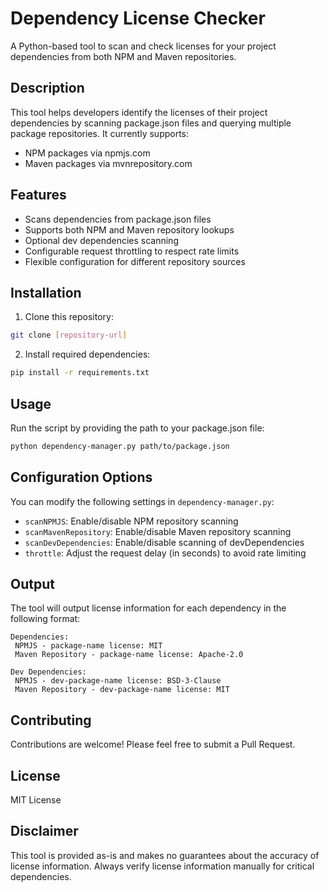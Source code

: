 # Dependency License Checker

A Python-based tool to scan and check licenses for your project dependencies from both NPM and Maven repositories.

## Description

This tool helps developers identify the licenses of their project dependencies by scanning package.json files and querying multiple package repositories. It currently supports:

- NPM packages via npmjs.com
- Maven packages via mvnrepository.com

## Features

- Scans dependencies from package.json files
- Supports both NPM and Maven repository lookups
- Optional dev dependencies scanning
- Configurable request throttling to respect rate limits
- Flexible configuration for different repository sources

## Installation

1. Clone this repository:

```bash
git clone [repository-url]
```

2. Install required dependencies:

```bash
pip install -r requirements.txt
```

## Usage

Run the script by providing the path to your package.json file:

```bash
python dependency-manager.py path/to/package.json
```

## Configuration Options

You can modify the following settings in `dependency-manager.py`:

- `scanNPMJS`: Enable/disable NPM repository scanning
- `scanMavenRepository`: Enable/disable Maven repository scanning
- `scanDevDependencies`: Enable/disable scanning of devDependencies
- `throttle`: Adjust the request delay (in seconds) to avoid rate limiting

## Output

The tool will output license information for each dependency in the following format:

```
Dependencies:
 NPMJS - package-name license: MIT
 Maven Repository - package-name license: Apache-2.0

Dev Dependencies:
 NPMJS - dev-package-name license: BSD-3-Clause
 Maven Repository - dev-package-name license: MIT
```

## Contributing

Contributions are welcome! Please feel free to submit a Pull Request.

## License

MIT License

## Disclaimer

This tool is provided as-is and makes no guarantees about the accuracy of license information. Always verify license information manually for critical dependencies.
